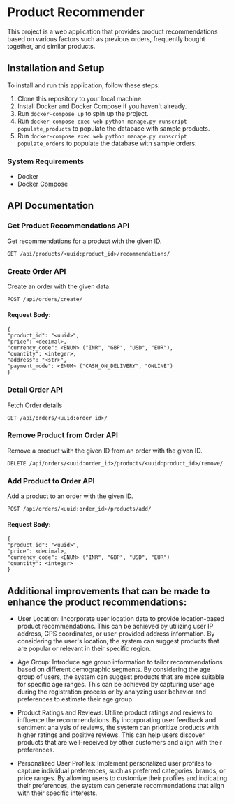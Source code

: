 # Product Recommender

This project is a web application that provides product recommendations based on various factors such as previous orders, frequently bought together, and similar products.

## Installation and Setup

To install and run this application, follow these steps:

1. Clone this repository to your local machine.
2. Install Docker and Docker Compose if you haven't already.
3. Run `docker-compose up` to spin up the project.
4. Run `docker-compose exec web python manage.py runscript populate_products` to populate the database with sample products.
5. Run `docker-compose exec web python manage.py runscript populate_orders` to populate the database with sample orders.

### System Requirements

- Docker
- Docker Compose

## API Documentation

### Get Product Recommendations API
Get recommendations for a product with the given ID.

`GET /api/products/<uuid:product_id>/recommendations/`

### Create Order API
Create an order with the given data.

`POST /api/orders/create/`

#### Request Body:
```
{
"product_id": "<uuid>",
"price": <decimal>,
"currency_code": <ENUM> ("INR", "GBP", "USD", "EUR"),
"quantity": <integer>,
"address": "<str>",
"payment_mode": <ENUM> ("CASH_ON_DELIVERY", "ONLINE")
}
```

### Detail Order API
Fetch Order details

`GET /api/orders/<uuid:order_id>/`


### Remove Product from Order API
Remove a product with the given ID from an order with the given ID.

`DELETE /api/orders/<uuid:order_id>/products/<uuid:product_id>/remove/`

### Add Product to Order API
Add a product to an order with the given ID.

`POST /api/orders/<uuid:order_id>/products/add/`

#### Request Body:
```
{
"product_id": "<uuid>",
"price": <decimal>,
"currency_code": <ENUM> ("INR", "GBP", "USD", "EUR")
"quantity": <integer>
}
```

## Additional improvements that can be made to enhance the product recommendations:

- User Location: Incorporate user location data to provide location-based product recommendations. This can be achieved by utilizing user IP address, GPS coordinates, or user-provided address information. By considering the user's location, the system can suggest products that are popular or relevant in their specific region.

- Age Group: Introduce age group information to tailor recommendations based on different demographic segments. By considering the age group of users, the system can suggest products that are more suitable for specific age ranges. This can be achieved by capturing user age during the registration process or by analyzing user behavior and preferences to estimate their age group.

- Product Ratings and Reviews: Utilize product ratings and reviews to influence the recommendations. By incorporating user feedback and sentiment analysis of reviews, the system can prioritize products with higher ratings and positive reviews. This can help users discover products that are well-received by other customers and align with their preferences.

- Personalized User Profiles: Implement personalized user profiles to capture individual preferences, such as preferred categories, brands, or price ranges. By allowing users to customize their profiles and indicating their preferences, the system can generate recommendations that align with their specific interests.
